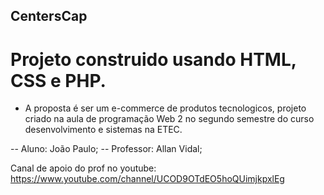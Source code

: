 ## CentersCap

# Projeto construido usando HTML, CSS e PHP.

- A proposta é ser um e-commerce de produtos tecnologicos, projeto criado na aula de programação Web 2 no segundo semestre do curso desenvolvimento e sistemas na ETEC.

-- Aluno: João Paulo;
-- Professor: Allan Vidal;

Canal de apoio do prof no youtube: https://www.youtube.com/channel/UCOD9OTdEO5hoQUimjkpxlEg
